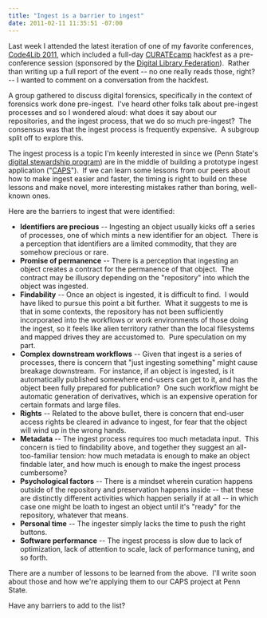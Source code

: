 ```yaml
---
title: "Ingest is a barrier to ingest"
date: 2011-02-11 11:35:51 -07:00
---
```

Last week I attended the latest iteration of one of my favorite conferences, [Code4Lib 2011](https://web.archive.org/web/20160703033323/http://code4lib.org/conference/2011), which included a full-day [CURATEcamp](https://web.archive.org/web/20160703033323/http://curatecamp.org/) hackfest as a pre-conference session (sponsored by the [Digital Library Federation](https://web.archive.org/web/20160703033323/http://www.clir.org/dlf.html)).  Rather than writing up a full report of the event -- no one really reads those, right? -- I wanted to comment on a conversation from the hackfest.

A group gathered to discuss digital forensics, specifically in the context of forensics work done pre-ingest.  I've heard other folks talk about pre-ingest processes and so I wondered aloud: what does it say about our repositories, and the ingest process, that we do so much pre-ingest?  The consensus was that the ingest process is frequently expensive.  A subgroup split off to explore this.

The ingest process is a topic I'm keenly interested in since we (Penn State's [digital stewardship program](https://web.archive.org/web/20160703033323/http://stewardship.psu.edu/)) are in the middle of building a prototype ingest application ("[CAPS](https://web.archive.org/web/20160703033323/http://github.com/MaxFisher/caps)").  If we can learn some lessons from our peers about how to make ingest easier and faster, the timing is right to build on these lessons and make novel, more interesting mistakes rather than boring, well-known ones.

Here are the barriers to ingest that were identified:

*   **Identifiers are precious** -- Ingesting an object usually kicks off a series of processes, one of which mints a new identifier for an object.  There is a perception that identifiers are a limited commodity, that they are somehow precious or rare.
*   **Promise of permanence** -- There is a perception that ingesting an object creates a contract for the permanence of that object.  The contract may be illusory depending on the "repository" into which the object was ingested.
*   **Findability** -- Once an object is ingested, it is difficult to find.  I would have liked to pursue this point a bit further.  What it suggests to me is that in some contexts, the repository has not been sufficiently incorporated into the workflows or work environments of those doing the ingest, so it feels like alien territory rather than the local filesystems and mapped drives they are accustomed to.  Pure speculation on my part.
*   **Complex downstream workflows** -- Given that ingest is a series of processes, there is concern that "just ingesting something" might cause breakage downstream.  For instance, if an object is ingested, is it automatically published somewhere end-users can get to it, and has the object been fully prepared for publication?  One such workflow might be automatic generation of derivatives, which is an expensive operation for certain formats and large files.
*   **Rights** -- Related to the above bullet, there is concern that end-user access rights be cleared in advance to ingest, for fear that the object will wind up in the wrong hands.
*   **Metadata** -- The ingest process requires too much metadata input.  This concern is tied to findability above, and together they suggest an all-too-familiar tension: how much metadata is enough to make an object findable later, and how much is enough to make the ingest process cumbersome?
*   **Psychological factors** -- There is a mindset wherein curation happens outside of the repository and preservation happens inside -- that these are distinctly different activities which happen serially if at all -- in which case one might be loath to ingest an object until it's "ready" for the repository, whatever that means.
*   **Personal time** -- The ingester simply lacks the time to push the right buttons.
*   **Software performance** -- The ingest process is slow due to lack of optimization, lack of attention to scale, lack of performance tuning, and so forth.

There are a number of lessons to be learned from the above.  I'll write soon about those and how we're applying them to our CAPS project at Penn State.

Have any barriers to add to the list?
